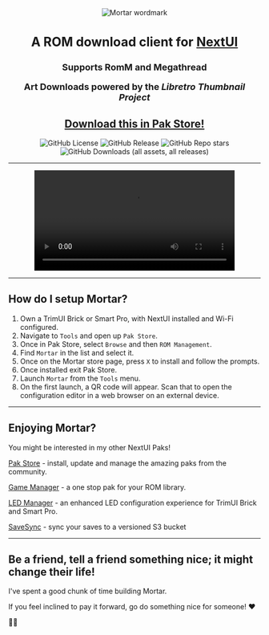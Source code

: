 <div align="center">

<img src=".github/resources/mortar-logo.png" width="auto" alt="Mortar wordmark">
<h3 style="font-size: 25px;">
    A ROM download client for <a href="https://nextui.loveretro.games" target="_blank">NextUI</a>
</h3>

<h4 style="font-size: 18px;">
Supports RomM and Megathread

Art Downloads powered by the _Libretro Thumbnail Project_
</h4>

## [Download this in Pak Store!](https://github.com/UncleJunVIP/nextui-pak-store)

![GitHub License](https://img.shields.io/github/license/UncleJunVip/Mortar?style=for-the-badge&color=007C77)
![GitHub Release](https://img.shields.io/github/v/release/UncleJunVIP/Mortar?sort=semver&style=for-the-badge&color=007C77)
![GitHub Repo stars](https://img.shields.io/github/stars/UncleJunVip/Mortar?style=for-the-badge&color=007C77)
![GitHub Downloads (all assets, all releases)](https://img.shields.io/github/downloads/UncleJunVIP/Mortar/total?style=for-the-badge&label=Total%20Downloads&color=007C77)


</div>

---

<div align="center">
  <video src="https://github.com/user-attachments/assets/e0d0b400-06d0-4cdc-b4d1-8266b180ecf5" width="400"></video>
</div>

---

## How do I setup Mortar?

1. Own a TrimUI Brick or Smart Pro, with NextUI installed and Wi-Fi configured.
2. Navigate to `Tools` and open up `Pak Store`.
3. Once in Pak Store, select `Browse` and then `ROM Management`.
4. Find `Mortar` in the list and select it.
5. Once on the Mortar store page, press `X` to install and follow the prompts.
6. Once installed exit Pak Store.
7. Launch `Mortar` from the `Tools` menu.
8. On the first launch, a QR code will appear. Scan that to open the configuration editor in a web browser on an
   external device.

---

## Enjoying Mortar?

You might be interested in my other NextUI Paks!

[Pak Store](https://github.com/UncleJunVIP/nextui-pak-store) - install, update and manage the amazing paks from the
community.

[Game Manager](https://github.com/UncleJunVIP/nextui-game-manager) - a one stop pak for your ROM library.

[LED Manager](https://github.com/UncleJunVIP/nextui-led-manager) - an enhanced LED configuration experience for TrimUI Brick
and Smart Pro.

[SaveSync](https://github.com/UncleJunVIP/nextui-save-sync) - sync your saves to a versioned S3 bucket

---

## Be a friend, tell a friend something nice; it might change their life!

I've spent a good chunk of time building Mortar.

If you feel inclined to pay it forward, go do something nice for someone! ❤️

✌🏻
